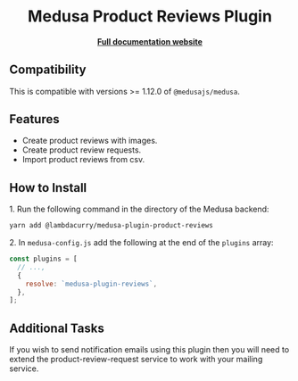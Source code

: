 <h1 align="center">Medusa Product Reviews Plugin</h1>

<h4 align="center">
    <a href="https://adrien2p.github.io/medusa-extender/#/" alt="Full documentation">Full documentation website</a>
</h4>

## Compatibility

This is compatible with versions >= 1.12.0 of `@medusajs/medusa`.

## Features

- Create product reviews with images.
- Create product review requests.
- Import product reviews from csv.

## How to Install

1\. Run the following command in the directory of the Medusa backend:

```bash
yarn add @lambdacurry/medusa-plugin-product-reviews
```

2\. In `medusa-config.js` add the following at the end of the `plugins` array:

```js
const plugins = [
  // ...,
  {
    resolve: `medusa-plugin-reviews`,
  },
];
```

## Additional Tasks

If you wish to send notification emails using this plugin then you will need to extend the product-review-request service to work with your mailing service.
